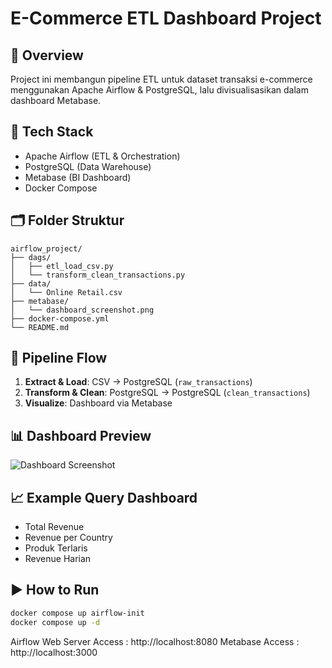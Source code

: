 # E-Commerce ETL Dashboard Project

## 📌 Overview
Project ini membangun pipeline ETL untuk dataset transaksi e-commerce menggunakan Apache Airflow & PostgreSQL, lalu divisualisasikan dalam dashboard Metabase.

## 🧱 Tech Stack
- Apache Airflow (ETL & Orchestration)
- PostgreSQL (Data Warehouse)
- Metabase (BI Dashboard)
- Docker Compose

## 🗂️ Folder Struktur
```text
airflow_project/
├── dags/
│   ├── etl_load_csv.py
│   └── transform_clean_transactions.py
├── data/
│   └── Online Retail.csv
├── metabase/
│   └── dashboard_screenshot.png
├── docker-compose.yml
└── README.md
```

## 🔄 Pipeline Flow

1. **Extract & Load**: CSV → PostgreSQL (`raw_transactions`)
2. **Transform & Clean**: PostgreSQL → PostgreSQL (`clean_transactions`)
3. **Visualize**: Dashboard via Metabase

## 📊 Dashboard Preview

![Dashboard Screenshot](metabase/dashboard_screenshot.png)

## 📈 Example Query Dashboard
- Total Revenue
- Revenue per Country
- Produk Terlaris
- Revenue Harian

## ▶️ How to Run
```bash
docker compose up airflow-init
docker compose up -d
```
Airflow Web Server Access : http://localhost:8080
Metabase Access : http://localhost:3000
